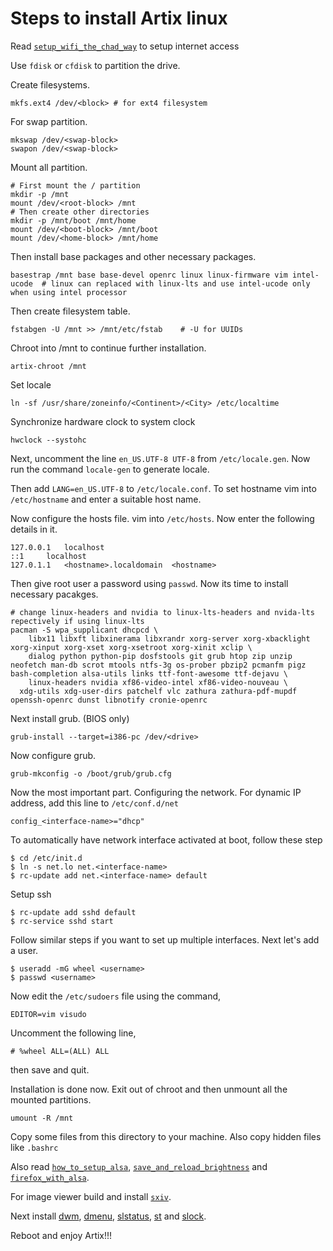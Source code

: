 # Steps to install Artix linux

Read [`setup_wifi_the_chad_way`](setup_wifi_the_chad_way.md) to setup internet access

Use `fdisk` or `cfdisk` to partition the drive. 

Create filesystems.

```properties
mkfs.ext4 /dev/<block> # for ext4 filesystem
```  

For swap partition.

```
mkswap /dev/<swap-block>
swapon /dev/<swap-block>
```

Mount all partition.

```properties
# First mount the / partition
mkdir -p /mnt
mount /dev/<root-block> /mnt
# Then create other directories
mkdir -p /mnt/boot /mnt/home
mount /dev/<boot-block> /mnt/boot
mount /dev/<home-block> /mnt/home
```

Then install base packages and other necessary packages.

```properties
basestrap /mnt base base-devel openrc linux linux-firmware vim intel-ucode  # linux can replaced with linux-lts and use intel-ucode only when using intel processor
```

Then create filesystem table.

```properties
fstabgen -U /mnt >> /mnt/etc/fstab    # -U for UUIDs
```

Chroot into /mnt to continue further installation.

```
artix-chroot /mnt
```

Set locale

```
ln -sf /usr/share/zoneinfo/<Continent>/<City> /etc/localtime
```

Synchronize hardware clock to system clock

```
hwclock --systohc
```

Next, uncomment the line `en_US.UTF-8 UTF-8` from `/etc/locale.gen`. Now run the command `locale-gen` to generate locale.

Then add `LANG=en_US.UTF-8` to `/etc/locale.conf`. To set hostname vim into `/etc/hostname` and enter a suitable host name.

Now configure the hosts file. vim into `/etc/hosts`. Now enter the following details in it.

```
127.0.0.1	localhost
::1		localhost
127.0.1.1	<hostname>.localdomain	<hostname>
```

Then give root user a password using `passwd`. Now its time to install necessary pacakges. 

```properties
# change linux-headers and nvidia to linux-lts-headers and nvida-lts repectively if using linux-lts
pacman -S wpa_supplicant dhcpcd \ 
	libx11 libxft libxinerama libxrandr xorg-server xorg-xbacklight xorg-xinput xorg-xset xorg-xsetroot xorg-xinit xclip \ 
	dialog python python-pip dosfstools git grub htop zip unzip neofetch man-db scrot mtools ntfs-3g os-prober pbzip2 pcmanfm pigz bash-completion alsa-utils links ttf-font-awesome ttf-dejavu \
	linux-headers nvidia xf86-video-intel xf86-video-nouveau \
  xdg-utils xdg-user-dirs patchelf vlc zathura zathura-pdf-mupdf openssh-openrc dunst libnotify cronie-openrc
```

Next install grub. (BIOS only)

```
grub-install --target=i386-pc /dev/<drive>
```

Now configure grub.

```
grub-mkconfig -o /boot/grub/grub.cfg
```

Now the most important part. Configuring the network. For dynamic IP address, add this line to `/etc/conf.d/net`

```properties
config_<interface-name>="dhcp"
```

To automatically have network interface activated at boot, follow these step

```
$ cd /etc/init.d
$ ln -s net.lo net.<interface-name>
$ rc-update add net.<interface-name> default
```

Setup ssh

```
$ rc-update add sshd default
$ rc-service sshd start
```

Follow similar steps if you want to set up multiple interfaces. Next let's add a user. 

```
$ useradd -mG wheel <username>
$ passwd <username>
```

Now edit the `/etc/sudoers` file using the command,

```properties
EDITOR=vim visudo
```

Uncomment the following line,

```properties
# %wheel ALL=(ALL) ALL
```

then save and quit.

Installation is done now. Exit out of chroot and then unmount all the mounted partitions.

```
umount -R /mnt
```

Copy some files from this directory to your machine. Also copy hidden files like `.bashrc`

Also read [`how_to_setup_alsa`](how_to_setup_alsa.md), [`save_and_reload_brightness`](save_and_reload_brightness.md) and [`firefox_with_alsa`](firefox_with_alsa.md).

For image viewer build and install [`sxiv`](https://github.com/muennich/sxiv).

Next install [dwm](https://github.com/AkashKarnatak/dwm), [dmenu](https://dl.suckless.org/tools/dmenu-5.0.tar.gz), [slstatus](https://github.com/AkashKarnatak/slstatus), [st](https://github.com/AkashKarnatak/st) and [slock](https://dl.suckless.org/tools/slock-1.4.tar.gz).

Reboot and enjoy Artix!!!
